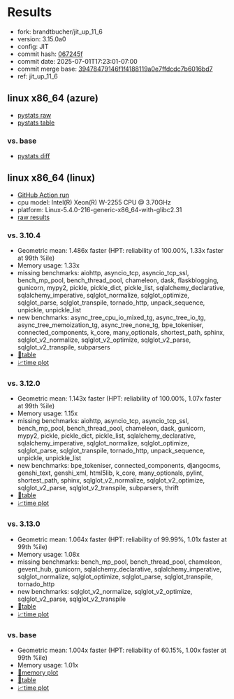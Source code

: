 # Results

- fork: brandtbucher/jit_up_11_6
- version: 3.15.0a0
- config: JIT
- commit hash: [067245f](https://github.com/brandtbucher/cpython/commit/067245f)
- commit date: 2025-07-01T17:23:01-07:00
- commit merge base: [39478479146f1f4188119a0e7ffdcdc7b6016bd7](https://github.com/python/cpython/commit/39478479146f1f4188119a0e7ffdcdc7b6016bd7)
- ref: jit_up_11_6

## linux x86_64 (azure)

- [pystats raw](bm-20250701-azure-x86_64-brandtbucher-jit_up_11_6-3.15.0a0-067245f-pystats.json)
- [pystats table](bm-20250701-azure-x86_64-brandtbucher-jit_up_11_6-3.15.0a0-067245f-pystats.md)

### vs. base

- [pystats diff](bm-20250701-azure-x86_64-brandtbucher-jit_up_11_6-3.15.0a0-067245f-pystats-vs-base.md)

## linux x86_64 (linux)

- [GitHub Action run](https://github.com/faster-cpython/benchmarking/actions/runs/16013343981)
- cpu model: Intel(R) Xeon(R) W-2255 CPU @ 3.70GHz
- platform: Linux-5.4.0-216-generic-x86_64-with-glibc2.31
- [raw results](bm-20250701-linux-x86_64-brandtbucher-jit_up_11_6-3.15.0a0-067245f.json)

### vs. 3.10.4

- Geometric mean: 1.486x faster (HPT: reliability of 100.00%, 1.33x faster at 99th %ile)
- Memory usage: 1.33x
- missing benchmarks: aiohttp, asyncio_tcp, asyncio_tcp_ssl, bench_mp_pool, bench_thread_pool, chameleon, dask, flaskblogging, gunicorn, mypy2, pickle, pickle_dict, pickle_list, sqlalchemy_declarative, sqlalchemy_imperative, sqlglot_normalize, sqlglot_optimize, sqlglot_parse, sqlglot_transpile, tornado_http, unpack_sequence, unpickle, unpickle_list
- new benchmarks: async_tree_cpu_io_mixed_tg, async_tree_io_tg, async_tree_memoization_tg, async_tree_none_tg, bpe_tokeniser, connected_components, k_core, many_optionals, shortest_path, sphinx, sqlglot_v2_normalize, sqlglot_v2_optimize, sqlglot_v2_parse, sqlglot_v2_transpile, subparsers
- [📄table](bm-20250701-linux-x86_64-brandtbucher-jit_up_11_6-3.15.0a0-067245f-vs-3.10.4.md)
- [📈time plot](bm-20250701-linux-x86_64-brandtbucher-jit_up_11_6-3.15.0a0-067245f-vs-3.10.4.svg)

### vs. 3.12.0

- Geometric mean: 1.143x faster (HPT: reliability of 100.00%, 1.07x faster at 99th %ile)
- Memory usage: 1.15x
- missing benchmarks: aiohttp, asyncio_tcp, asyncio_tcp_ssl, bench_mp_pool, bench_thread_pool, chameleon, dask, gunicorn, mypy2, pickle, pickle_dict, pickle_list, sqlalchemy_declarative, sqlalchemy_imperative, sqlglot_normalize, sqlglot_optimize, sqlglot_parse, sqlglot_transpile, tornado_http, unpack_sequence, unpickle, unpickle_list
- new benchmarks: bpe_tokeniser, connected_components, djangocms, genshi_text, genshi_xml, html5lib, k_core, many_optionals, pylint, shortest_path, sphinx, sqlglot_v2_normalize, sqlglot_v2_optimize, sqlglot_v2_parse, sqlglot_v2_transpile, subparsers, thrift
- [📄table](bm-20250701-linux-x86_64-brandtbucher-jit_up_11_6-3.15.0a0-067245f-vs-3.12.0.md)
- [📈time plot](bm-20250701-linux-x86_64-brandtbucher-jit_up_11_6-3.15.0a0-067245f-vs-3.12.0.svg)

### vs. 3.13.0

- Geometric mean: 1.064x faster (HPT: reliability of 99.99%, 1.01x faster at 99th %ile)
- Memory usage: 1.08x
- missing benchmarks: bench_mp_pool, bench_thread_pool, chameleon, gevent_hub, gunicorn, sqlalchemy_declarative, sqlalchemy_imperative, sqlglot_normalize, sqlglot_optimize, sqlglot_parse, sqlglot_transpile, tornado_http
- new benchmarks: sqlglot_v2_normalize, sqlglot_v2_optimize, sqlglot_v2_parse, sqlglot_v2_transpile
- [📄table](bm-20250701-linux-x86_64-brandtbucher-jit_up_11_6-3.15.0a0-067245f-vs-3.13.0.md)
- [📈time plot](bm-20250701-linux-x86_64-brandtbucher-jit_up_11_6-3.15.0a0-067245f-vs-3.13.0.svg)

### vs. base

- Geometric mean: 1.004x faster (HPT: reliability of 60.15%, 1.00x faster at 99th %ile)
- Memory usage: 1.01x
- [🧠memory plot](bm-20250701-linux-x86_64-brandtbucher-jit_up_11_6-3.15.0a0-067245f-vs-base-mem.svg)
- [📄table](bm-20250701-linux-x86_64-brandtbucher-jit_up_11_6-3.15.0a0-067245f-vs-base.md)
- [📈time plot](bm-20250701-linux-x86_64-brandtbucher-jit_up_11_6-3.15.0a0-067245f-vs-base.svg)

